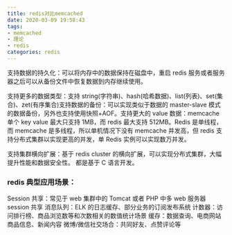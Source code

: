 ```yaml
---
title: redis对比memcached
date: 2020-03-09 19:58:43
tags: 
- memcached
- 理论
- redis
categories: redis
---
```


支持数据的持久化：可以将内存中的数据保持在磁盘中，重启 redis 服务或者服务器之后可以从备份文件中恢复数据到内存继续使用。

<!--more-->

支持更多的数据类型：支持 string(字符串)、hash(哈希数据)、list(列表)、set(集合)、zet(有序集合)支持数据的备份：可以实现类似于数据的 master-slave 模式的数据备份，另外也支持使用快照+AOF。支持更大的 value 数据：memcache 单个 key value 最大只支持 1MB，而 redis 最大支持 512MB。Redis 是单线程，而 memcache 是多线程，所以单机情况下没有 memcache 并发高，但 redis 支持分布式集群以实现更高的并发，单 Redis 实例可以实现数万并发。

支持集群横向扩展：基于 redis cluster 的横向扩展，可以实现分布式集群，大幅提升性能和数据安全性。
都是基于 C 语言开发。

### redis 典型应用场景：

Session 共享：常见于 web 集群中的 Tomcat 或者 PHP 中多 web 服务器 session 共享
消息队列：ELK 的日志缓存、部分业务的订阅发布系统
计数器：访问排行榜、商品浏览数等和次数相关的数值统计场景
缓存：数据查询、电商网站商品信息、新闻内容
微博/微信社交场合：共同好友、点赞评论等
